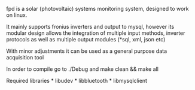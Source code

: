 fpd is a solar (photovoltaic) systems monitoring system, designed to work on linux.

It mainly supports fronius inverters and output to mysql, however its modular design allows the integration of multiple input methods, inverter protocols as well as multiple output modules (*sql, xml, json etc)


With minor adjustments it can be used as a general purpose data acquisition tool

In order to compile go to ./Debug and make clean && make all

Required libraries
	* libudev
	* libbluetooth
	* libmysqlclient
